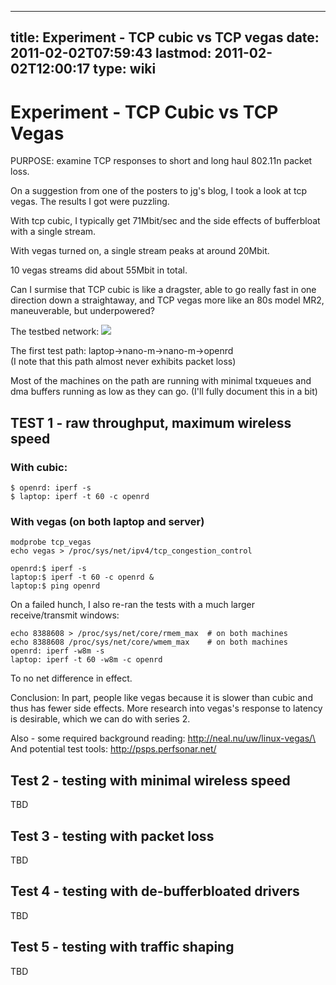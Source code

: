 
---
title: Experiment - TCP cubic vs TCP vegas
date: 2011-02-02T07:59:43
lastmod: 2011-02-02T12:00:17
type: wiki
---
Experiment - TCP Cubic vs TCP Vegas
===================================

PURPOSE: examine TCP responses to short and long haul 802.11n packet
loss.

On a suggestion from one of the posters to jg's blog, I took a look at
tcp vegas. The results I got were puzzling.

With tcp cubic, I typically get 71Mbit/sec and the side effects of
bufferbloat with a single stream.

With vegas turned on, a single stream peaks at around 20Mbit.

10 vegas streams did about 55Mbit in total.

Can I surmise that TCP cubic is like a dragster, able to go really fast
in one direction down a straightaway, and TCP vegas more like an 80s
model MR2, maneuverable, but underpowered?

The testbed network: ![](http://nex-6.taht.net/images/housenet.png)

The first test path: laptop-&gt;nano-m-&gt;nano-m-&gt;openrd\
(I note that this path almost never exhibits packet loss)

Most of the machines on the path are running with minimal txqueues and
dma buffers running as low as they can go. (I'll fully document this in
a bit)

TEST 1 - raw throughput, maximum wireless speed
-----------------------------------------------

### With cubic:

    $ openrd: iperf -s 
    $ laptop: iperf -t 60 -c openrd

### With vegas (on both laptop and server)

    modprobe tcp_vegas
    echo vegas > /proc/sys/net/ipv4/tcp_congestion_control

    openrd:$ iperf -s 
    laptop:$ iperf -t 60 -c openrd &
    laptop:$ ping openrd

On a failed hunch, I also re-ran the tests with a much larger\
receive/transmit windows:

    echo 8388608 > /proc/sys/net/core/rmem_max  # on both machines
    echo 8388608 /proc/sys/net/core/wmem_max    # on both machines
    openrd: iperf -w8m -s
    laptop: iperf -t 60 -w8m -c openrd

To no net difference in effect.

Conclusion: In part, people like vegas because it is slower than cubic
and thus has fewer side effects. More research into vegas's response to
latency is desirable, which we can do with series 2.

Also - some required background reading: http://neal.nu/uw/linux-vegas/\
And potential test tools: http://psps.perfsonar.net/

Test 2 - testing with minimal wireless speed
--------------------------------------------

TBD

Test 3 - testing with packet loss
---------------------------------

TBD

Test 4 - testing with de-bufferbloated drivers
----------------------------------------------

TBD

Test 5 - testing with traffic shaping
-------------------------------------

TBD
